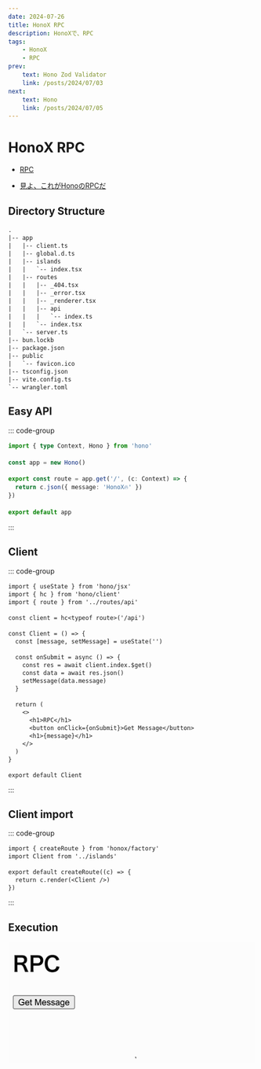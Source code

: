 ```yaml
---
date: 2024-07-26
title: HonoX RPC
description: HonoXで、RPC
tags: 
    - HonoX
    - RPC
prev:
    text: Hono Zod Validator
    link: /posts/2024/07/03
next:
    text: Hono 
    link: /posts/2024/07/05
---
```


# HonoX RPC

* [RPC](https://hono.dev/docs/guides/rpc)

* [見よ、これがHonoのRPCだ](https://zenn.dev/yusukebe/articles/a00721f8b3b92e)

## Directory Structure
```
.
|-- app
|   |-- client.ts
|   |-- global.d.ts
|   |-- islands
|   |   `-- index.tsx
|   |-- routes
|   |   |-- _404.tsx
|   |   |-- _error.tsx
|   |   |-- _renderer.tsx
|   |   |-- api
|   |   |   `-- index.ts
|   |   `-- index.tsx
|   `-- server.ts
|-- bun.lockb
|-- package.json
|-- public
|   `-- favicon.ico
|-- tsconfig.json
|-- vite.config.ts
`-- wrangler.toml
```

## Easy API
::: code-group
```ts [app/api/routes/index.ts]
import { type Context, Hono } from 'hono'

const app = new Hono()

export const route = app.get('/', (c: Context) => {
  return c.json({ message: 'HonoX🔥' })
})

export default app
```
:::

## Client
::: code-group
```tsx [app/islands/index.tsx]
import { useState } from 'hono/jsx'
import { hc } from 'hono/client'
import { route } from '../routes/api'

const client = hc<typeof route>('/api')

const Client = () => {
  const [message, setMessage] = useState('')

  const onSubmit = async () => {
    const res = await client.index.$get()
    const data = await res.json()
    setMessage(data.message)
  }

  return (
    <>
      <h1>RPC</h1>
      <button onClick={onSubmit}>Get Message</button>
      <h1>{message}</h1>
    </>
  )
}

export default Client
```
:::

## Client import
::: code-group
```tsx [app/routes/index.tsx]
import { createRoute } from 'honox/factory'
import Client from '../islands'

export default createRoute((c) => {
  return c.render(<Client />)
})
```
:::

## Execution
![demo](gif/04/01.gif)

